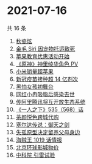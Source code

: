 # 2021-07-16

共 16 条

<!-- BEGIN ZHIHUSEARCH -->
<!-- 最后更新时间 Fri Jul 16 2021 15:07:17 GMT+0800 (China Standard Time) -->
1. [秋瓷炫](https://www.zhihu.com/search?q=秋瓷炫)
1. [金毛 Siri 因宠物托运致死](https://www.zhihu.com/search?q=金毛siri)
1. [苹果教育优惠活动开始](https://www.zhihu.com/search?q=教育优惠)
1. [ 《原神》神里绫华角色 PV](https://www.zhihu.com/search?q=原神)
1. [小米销量超苹果](https://www.zhihu.com/search?q=小米)
1. [新冠疫苗接种超 14 亿剂次](https://www.zhihu.com/search?q=新冠疫苗)
1. [黑怕女孩初舞台](https://www.zhihu.com/search?q=黑怕女孩)
1. [网红小冉吸脂后感染去世](https://www.zhihu.com/search?q=网红吸脂)
1. [传阿里腾讯将互开放生态系统](https://www.zhihu.com/search?q=阿里腾讯)
1. [《一人之下》535（568）话](https://www.zhihu.com/search?q=一人之下)
1. [茶颜悦色跨城代购](https://www.zhihu.com/search?q=茶颜悦色)
1. [塞尔达传说：御天之剑](https://www.zhihu.com/search?q=塞尔达)
1. [失孤原型决定留养父母身边](https://www.zhihu.com/search?q=失孤原型)
1. [海贼王 1019 话情报](https://www.zhihu.com/search?q=海贼王)
1. [北京环球影城物价](https://www.zhihu.com/search?q=环球影城)
1. [中科院 引雷试验](https://www.zhihu.com/search?q=引雷试验)
<!-- END ZHIHUSEARCH -->
